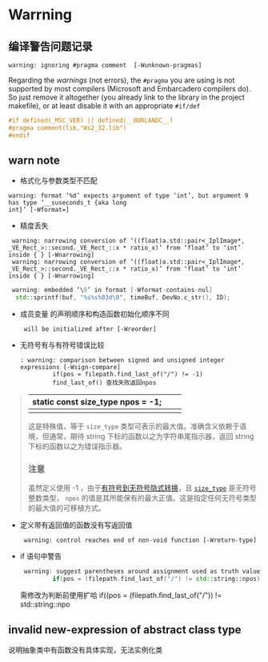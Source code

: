 # Warrning

## 编译警告问题记录

```shell
warning: ignoring #pragma comment  [-Wunknown-pragmas]
```

Regarding the *warnings* (not errors), the `#pragma` you are using is not supported by most compilers (Microsoft and Embarcadero compilers do). So just remove it altogether (you already link to the library in the project makefile), or at least disable it with an appropriate `#if/def`

```c++
#if defined(_MSC_VER) || defined(__BORLANDC__)
#pragma comment(lib,"Ws2_32.lib")
#endif
```

## warn note

- 格式化与参数类型不匹配

```shell
warning: format ‘%d’ expects argument of type ‘int’, but argument 9 has type ‘__suseconds_t {aka long 
int}’ [-Wformat=]
```

- 精度丢失

```shell
 warning: narrowing conversion of ‘((float)a.std::pair<_IplImage*, _VE_Rect_>::second._VE_Rect_::x * ratio_x)’ from ‘float’ to ‘int’ inside { } [-Wnarrowing]
 warning: narrowing conversion of ‘((float)a.std::pair<_IplImage*, _VE_Rect_>::second._VE_Rect_::x * ratio_x)’ from ‘float’ to ‘int’ inside { } [-Wnarrowing]
```

```c++
 warning: embedded ‘\0’ in format [-Wformat-contains-nul]
  std::sprintf(buf, "%s%s%03d\0", timeBuf, DevNo.c_str(), ID);
```

- 成员变量 的声明顺序和构造函数初始化顺序不同
  
  ```shell
   will be initialized after [-Wreorder]
  ```

- 无符号有与有符号错误比较
  
  ```shell
  : warning: comparison between signed and unsigned integer expressions [-Wsign-compare]
           if(pos = filepath.find_last_of("/") != -1)
           find_last_of() 查找失败返回npos
  ```

> | static const size_type npos = -1; |     |     |
> | --------------------------------- | --- | --- |
> |                                   |     |     |
> 
> 这是特殊值，等于 `size_type` 类型可表示的最大值。准确含义依赖于语境，但通常，期待 string 下标的函数以之为字符串尾指示器，返回 string 下标的函数以之为错误指示器。
> 
> ### 注意
> 
> 虽然定义使用 -1 ，由于[有符号到无符号隐式转换](https://www.apiref.com/cpp-zh/cpp/language/implicit_cast.html#.E6.95.B4.E6.95.B0.E8.BD.AC.E6.8D.A2)，且 [`size_type`](https://www.apiref.com/cpp-zh/cpp/string/basic_string.html) 是无符号整数类型， `npos` 的值是其所能保有的最大正值。这是指定任何无符号类型的最大值的可移植方式。

- 定义带有返回值的函数没有写返回值
  
  ```
   warning: control reaches end of non-void function [-Wreturn-type]
  ```

- if 语句中警告
  
  ```c++
   warning: suggest parentheses around assignment used as truth value [-Wparentheses]
           if(pos = (filepath.find_last_of("/") != std::string::npos))
  ```
  
  需修改为判断前使用扩哈 if((pos = (filepath.find_last_of("/")) != std::string::npo

## invalid new-expression of abstract class type

说明抽象类中有函数没有具体实现，无法实例化类
